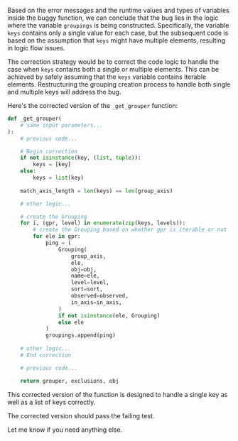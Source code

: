 Based on the error messages and the runtime values and types of variables inside the buggy function, we can conclude that the bug lies in the logic where the variable `groupings` is being constructed. Specifically, the variable `keys` contains only a single value for each case, but the subsequent code is based on the assumption that `keys` might have multiple elements, resulting in logic flow issues.

The correction strategy would be to correct the code logic to handle the case when `keys` contains both a single or multiple elements. This can be achieved by safely assuming that the `keys` variable contains iterable elements. Restructuring the grouping creation process to handle both single and multiple keys will address the bug.

Here's the corrected version of the `_get_grouper` function:

```python
def _get_grouper(
    # same input parameters...
):
    # previous code...

    # Begin correction
    if not isinstance(key, (list, tuple)):
        keys = [key]
    else:
        keys = list(key)
    
    match_axis_length = len(keys) == len(group_axis)

    # other logic...

    # create the Grouping
    for i, (gpr, level) in enumerate(zip(keys, levels)):
        # create the Grouping based on whether gpr is iterable or not
        for ele in gpr:
            ping = (
                Grouping(
                    group_axis,
                    ele,
                    obj=obj,
                    name=ele,
                    level=level,
                    sort=sort,
                    observed=observed,
                    in_axis=in_axis,
                )
                if not isinstance(ele, Grouping)
                else ele
            )
            groupings.append(ping)
    
    # other logic...
    # End correction

    # previous code...

    return grouper, exclusions, obj
```

This corrected version of the function is designed to handle a single key as well as a list of keys correctly.

The corrected version should pass the failing test.

Let me know if you need anything else.